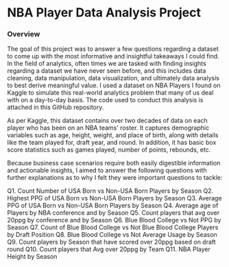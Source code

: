 # NBA Player Data Analysis Project

### Overview

The goal of this project was to answer a few questions regarding a dataset to come up with the most informative and insightful takeaways I could find. In the field of analytics, often times we are tasked with finding insights regarding a dataset we have never seen before, and this includes data cleaning, data manipulation, data visualization, and ultimately data analysis to best derive meaningful value. I used a dataset on NBA Players I found on Kaggle to simulate this real-world analytics problem that many of us deal with on a day-to-day basis. The code used to conduct this analysis is attached in this GitHub repository.

As per Kaggle, this dataset contains over two decades of data on each player who has been on an NBA teams' roster. It captures demographic variables such as age, height, weight, and place of birth, along with details like the team played for, draft year, and round. In addition, it has basic box score statistics such as games played, number of points, rebounds, etc.
 
Because business case scenarios require both easily digestible information and actionable insights, I aimed to answer the following questions with further explanations as to why I felt they were important questions to tackle:

Q1. Count Number of USA Born vs Non-USA Born Players by Season
Q2. Highest PPG of USA Born vs Non-USA Born Players by Season
Q3. Average PPG of USA Born vs Non-USA Born Players by Season
Q4. Average age of Players by NBA conference and by Season
Q5. Count players that avg over 20ppg by conference and by Season
Q6. Blue Blood College vs Not PPG by Season
Q7. Count of Blue Blood College vs Not Blue Blood College Players by Draft Position
Q8. Blue Blood College vs Not Average Usage by Season
Q9. Count players by Season that have scored over 20ppg based on draft round
Q10. Count players that Avg over 20ppg by Team
Q11. NBA Player Height by Season
